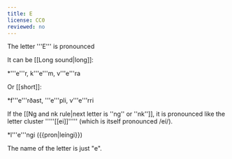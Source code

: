 ```yaml
---
title: E
license: CC0
reviewed: no
---
```


The letter '''E''' is pronounced <Audio src="j_6G.mp3" inline/>. It is similar to the English ''b'''e'''t''.

It can be [[Long sound|long]]:<!--<note>When ''e'' is long, it's pronounced approximately like a long gliding sound from ''i'' to ''e.''</note>-->

*'''e'''r, k'''e'''m, v'''e'''ra

Or [[short]]:

*f'''e'''rðast, '''e'''pli, v'''e'''rri

If the [[Ng and nk rule|next letter is ''ng'' or ''nk'']], it is pronounced like the letter cluster '''''[[ei]]''''' (which is itself pronounced /eí/).

*l'''e'''ngi ({{pron|leíngi}})
<!--
If the next letter is a ''[[g]]'' that happens to be pronounced as a {{pron|j}}, it is pronounced like the letter cluster '''''[[ei]]''''' (which is itself pronounced /eí/).

* hádegi ({{pron|hádeíji}})
* segja ({{pron|seíja}})
-->

The name of the letter is just "e".


